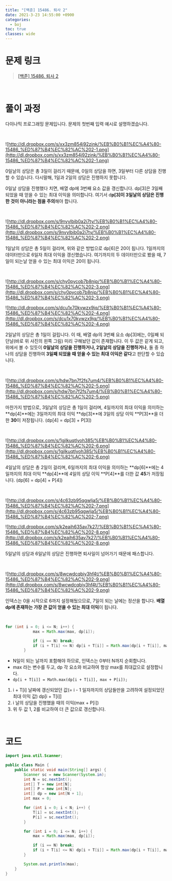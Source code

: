 ```yaml
---
title: "[백준] 15486. 퇴사 2"
date: 2021-3-23 14:55:00 +0900
categories:
  - boj
toc: true
classes: wide
---
```


# 문제 링크

> [[백준] 15486. 퇴사 2](https://www.acmicpc.net/problem/15486)

<br>

# 풀이 과정

다이나믹 프로그래밍 문제입니다. 문제의 첫번째 입력 예시로 설명하겠습니다.

<br>

![http://dl.dropbox.com/s/xx3zm854j92zink/%EB%B0%B1%EC%A4%80-15486_%ED%87%B4%EC%82%AC%202-1.png](http://dl.dropbox.com/s/xx3zm854j92zink/%EB%B0%B1%EC%A4%80-15486_%ED%87%B4%EC%82%AC%202-1.png)

0일날의 상담은 총 3일이 걸리기 때문에, 0일의 상담을 하면, 3일부터 다른 상담을 진행할 수 있습니다. 다시말해, 1일과 2일의 상담은 진행하지 못합니다.

0일날 상담을 진행했다 치면, 배열 dp에 3번째 요소 값을 갱신합니다. dp[3]은 3일째 되었을 때 얻을 수 있는 최대 이익을 의미합니다. 여기서 d**p[3]이 3일날의 상담은 진행한 것이 아니라는 점을 주의**해야 합니다.

<br>

![http://dl.dropbox.com/s/9nvylbib0a2i7ty/%EB%B0%B1%EC%A4%80-15486_%ED%87%B4%EC%82%AC%202-2.png](http://dl.dropbox.com/s/9nvylbib0a2i7ty/%EB%B0%B1%EC%A4%80-15486_%ED%87%B4%EC%82%AC%202-2.png)

1일날의 상담은 총 5일이 걸리며, 위와 같은 방법으로 dp[6]은 20이 됩니다. 1일까지의 데이터만으로 6일자 최대 이익을 갱신했습니다. 여기까지의 두 데이터만으로 봤을 때, 7일이 되는날 얻을 수 있는 최대 이익은 20이 됩니다.

<br>

![http://dl.dropbox.com/s/chy0pycob7b8nip/%EB%B0%B1%EC%A4%80-15486_%ED%87%B4%EC%82%AC%202-3.png](http://dl.dropbox.com/s/chy0pycob7b8nip/%EB%B0%B1%EC%A4%80-15486_%ED%87%B4%EC%82%AC%202-3.png)

![http://dl.dropbox.com/s/dcu1x70kywzx9jq/%EB%B0%B1%EC%A4%80-15486_%ED%87%B4%EC%82%AC%202-4.png](http://dl.dropbox.com/s/dcu1x70kywzx9jq/%EB%B0%B1%EC%A4%80-15486_%ED%87%B4%EC%82%AC%202-4.png)

2일날의 상담은 총 1일이 걸립니다. 이 때, 배열 dp의 3번째 요소 dp[3]에는, 0일째 되던날(바로 위 사진의 왼쪽 그림) 미리 구해놨던 값이 존재합니다. 이 두 값은 같게 되고, 위에서 볼 수 있듯이 **0일날의 상담을 진행하거나, 2일날의 상담을 진행하거나**, 둘 중 하나의 상담을 진행하여 **3일째 되었을 때 얻을 수 있는 최대 이익은 같다**고 판단할 수 있습니다.

<br>

![http://dl.dropbox.com/s/hdw7bn7f2fs7um4/%EB%B0%B1%EC%A4%80-15486_%ED%87%B4%EC%82%AC%202-5.png](http://dl.dropbox.com/s/hdw7bn7f2fs7um4/%EB%B0%B1%EC%A4%80-15486_%ED%87%B4%EC%82%AC%202-5.png)

마찬가지 방법으로, 3일날의 상담은 총 1일이 걸리며, 4일까지의 최대 이익을 의미하는 **dp[4]**에는 3일까지의 최대 이익 **dp[3]**에 3일의 상담 이익 **P[3]**을 더한 **30**이 저장됩니다. (dp[4] = dp[3] + P[3])

<br>

![http://dl.dropbox.com/s/1gjlkuqtlyoh385/%EB%B0%B1%EC%A4%80-15486_%ED%87%B4%EC%82%AC%202-6.png](http://dl.dropbox.com/s/1gjlkuqtlyoh385/%EB%B0%B1%EC%A4%80-15486_%ED%87%B4%EC%82%AC%202-6.png)

4일날의 상담은 총 2일이 걸리며, 6일까지의 최대 이익을 의미하는 **dp[6]**에는 4일까지의 최대 이익 **dp[4]**에 4일의 상담 이익 **P[4]**를 더한 값 **45**가 저장됩니다. (dp[6] = dp[4] + P[4])

<br>

![http://dl.dropbox.com/s/4c63zb95qgwlja5/%EB%B0%B1%EC%A4%80-15486_%ED%87%B4%EC%82%AC%202-7.png](http://dl.dropbox.com/s/4c63zb95qgwlja5/%EB%B0%B1%EC%A4%80-15486_%ED%87%B4%EC%82%AC%202-7.png)

![http://dl.dropbox.com/s/k2eaih635av7k27/%EB%B0%B1%EC%A4%80-15486_%ED%87%B4%EC%82%AC%202-8.png](http://dl.dropbox.com/s/k2eaih635av7k27/%EB%B0%B1%EC%A4%80-15486_%ED%87%B4%EC%82%AC%202-8.png)

5일날의 상담과 6일날의 상담은 진행하면 퇴사일이 넘어가기 때문에 패스합니다.

<br>

![http://dl.dropbox.com/s/8wcwdcqbiy3hf4t/%EB%B0%B1%EC%A4%80-15486_%ED%87%B4%EC%82%AC%202-9.png](http://dl.dropbox.com/s/8wcwdcqbiy3hf4t/%EB%B0%B1%EC%A4%80-15486_%ED%87%B4%EC%82%AC%202-9.png)

인덱스는 0을 시작으로 6까지 설정해뒀으므로, 7일이 되는 날에는 정산을 합니다. **배열 dp에 존재하는 가장 큰 값이 얻을 수 있는 최대 이익**이 됩니다.

<br>

```java
for (int i = 0; i <= N; i++) {
            max = Math.max(max, dp[i]);

            if (i == N) break;
            if (i + T[i] <= N) dp[i + T[i]] = Math.max(dp[i + T[i]], max + P[i]);
        }
```

- N일이 되는 날까지 포함해야 하므로, 인덱스는 0부터 N까지 순회합니다.
- max 라는 변수를 두고, dp 각 요소와 비교하여 항상 max를 최대값으로 설정합니다.
- `dp[i + T[i]] = Math.max(dp[i + T[i]], max + P[i]);`
1. i + T[i] 날짜에 갱신되었던 값(= i - 1 일자까지의 상담들만을 고려하여 설정되었던 최대 이익 값) dp[i + T[i]]
2. i 날의 상담을 진행했을 때의 이익(max + P[i])
3. 위 두 값 1, 2를 비교하여 더 큰 값으로 갱신합니다.

<br>

# 코드

```java
import java.util.Scanner;

public class Main {
    public static void main(String[] args) {
        Scanner sc = new Scanner(System.in);
        int N = sc.nextInt();
        int[] T = new int[N];
        int[] P = new int[N];
        int[] dp = new int[N + 1];
        int max = 0;

        for (int i = 0; i < N; i++) {
            T[i] = sc.nextInt();
            P[i] = sc.nextInt();
        }

        for (int i = 0; i <= N; i++) {
            max = Math.max(max, dp[i]);

            if (i == N) break;
            if (i + T[i] <= N) dp[i + T[i]] = Math.max(dp[i + T[i]], max + P[i]);
        }

        System.out.println(max);
    }
}
```